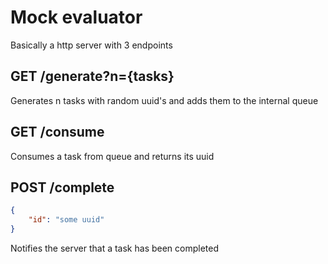 # Mock evaluator

Basically a http server with 3 endpoints

## GET /generate?n={tasks}
Generates n tasks with random uuid's and adds them to the internal queue

## GET /consume
Consumes a task from queue and returns its uuid

## POST /complete
``` json 
{
    "id": "some uuid"
}
```
Notifies the server that a task has been completed
